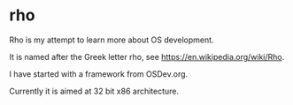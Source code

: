 # rho


Rho is my attempt to learn more about OS development.

It is named after the Greek letter rho, see https://en.wikipedia.org/wiki/Rho.

I have started with a framework from OSDev.org.

Currently it is aimed at 32 bit x86 architecture.
